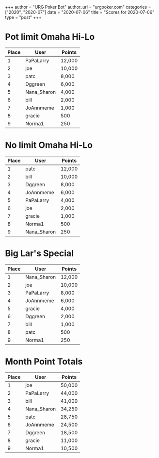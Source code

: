 +++
author = "URG Poker Bot"
author_url = "urgpoker.com"
categories = ["2020", "2020-07"]
date = "2020-07-06"
title = "Scores for 2020-07-06"
type = "post"
+++
# Pot limit Omaha Hi-Lo

| Place | User | Points |
|-------|------|--------|
| 1 | PaPaLarry | 12,000 |
| 2 | joe | 10,000 |
| 3 | patc | 8,000 |
| 4 | Dggreen | 6,000 |
| 5 | Nana_Sharon | 4,000 |
| 6 | bill | 2,000 |
| 7 | JoAnnmeme | 1,000 |
| 8 | gracie | 500 |
| 9 | Norma1 | 250 |

# No limit Omaha Hi-Lo

| Place | User | Points |
|-------|------|--------|
| 1 | patc | 12,000 |
| 2 | bill | 10,000 |
| 3 | Dggreen | 8,000 |
| 4 | JoAnnmeme | 6,000 |
| 5 | PaPaLarry | 4,000 |
| 6 | joe | 2,000 |
| 7 | gracie | 1,000 |
| 8 | Norma1 | 500 |
| 9 | Nana_Sharon | 250 |

# Big Lar's Special

| Place | User | Points |
|-------|------|--------|
| 1 | Nana_Sharon | 12,000 |
| 2 | joe | 10,000 |
| 3 | PaPaLarry | 8,000 |
| 4 | JoAnnmeme | 6,000 |
| 5 | gracie | 4,000 |
| 6 | Dggreen | 2,000 |
| 7 | bill | 1,000 |
| 8 | patc | 500 |
| 9 | Norma1 | 250 |

# Month Point Totals

| Place | User | Points |
|-------|------|--------|
| 1 | joe | 50,000 |
| 2 | PaPaLarry | 44,000 |
| 3 | bill | 41,000 |
| 4 | Nana_Sharon | 34,250 |
| 5 | patc | 28,750 |
| 6 | JoAnnmeme | 24,500 |
| 7 | Dggreen | 18,500 |
| 8 | gracie | 11,000 |
| 9 | Norma1 | 10,500 |
